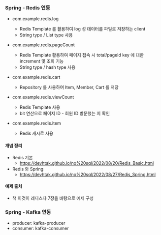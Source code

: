### Spring - Redis 연동

- com.example.redis.log
  - Redis Template 를 활용하여 log 성 데이터를 파일로 저장하는 client
  - String type / List type 사용

- com.example.redis.pageCount
  - Redis Template 활용하여 페이지 접속 시 total/pageId key 에 대한 increment 및 조회 기능
  - String type / hash type 사용

- com.example.redis.cart
  - Repository 를 사용하여 Item, Member, Cart 를 저장

- com.example.redis.viewCount
  - Redis Template 사용
  - bit 연산으로 페이지 ID - 회원 ID 방문했는 지 확인

- com.example.redis.item
  - Redis 캐시로 사용

#### 개념 정리

- Redis 기본
  - https://devhtak.github.io/no%20sql/2022/08/20/Redis_Basic.html
- Redis 와 Spring
  - https://devhtak.github.io/no%20sql/2022/08/27/Redis_Spring.html

#### 예제 출처

- 책 이것이 레디스다 7장을 바탕으로 예제 구성

### Spring - Kafka 연동

- producer: kafka-producer
- consumer: kafka-consumer
